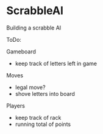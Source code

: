 ScrabbleAI
==========

Building a scrabble AI


ToDo:

Gameboard
- keep track of letters left in game

Moves
- legal	move?
- shove letters into board

Players
- keep track of rack
- running total of points